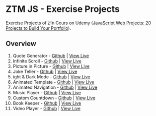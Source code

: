 # ZTM JS - Exercise Projects

Exercise Projects of `ZTM` Cours on Udemy ([JavaScript Web Projects: 20 Projects to Build Your Portfolio](https://www.udemy.com/course/javascript-web-projects-to-build-your-portfolio-resume)).

## Overview

1. Quote Generator - [Github](https://github.com/buzzcosm/quote-generator-vanilla-js-app) | [View Live](https://buzzcosm.github.io/quote-generator-vanilla-js-app/)
2. Infinite Scroll - [Github](https://github.com/buzzcosm/infinite-scroll-vanilla-js-app) | [View Live](https://buzzcosm.github.io/infinite-scroll-vanilla-js-app/)
3. Picture in Picture - [Github](https://github.com/buzzcosm/picture-in-picture-vanilla-js-app) | [View Live](https://buzzcosm.github.io/picture-in-picture-vanilla-js-app/)
4. Joke Teller - [Github](https://github.com/buzzcosm/joke-teller-vanilla-js-app) | [View Live](https://buzzcosm.github.io/joke-teller-vanilla-js-app/)
5. ight & Dark Mode - [Github](https://github.com/buzzcosm/light-dark-mode-vanilla-js-app) | [View Live](https://buzzcosm.github.io/light-dark-mode-vanilla-js-app/)
6. Animated Template - [Github](https://github.com/buzzcosm/animated-template) | [View Live](https://buzzcosm.github.io/animated-template/)
7. Animated Navigation - [Github](https://github.com/buzzcosm/animated-navigation-vanilla-js-app) | [View Live](https://buzzcosm.github.io/animated-navigation-vanilla-js-app/)
8. Music Player - [Github](https://github.com/buzzcosm/music-player-vanilla-js-app) | [View Live](https://buzzcosm.github.io/music-player-vanilla-js-app/)
9. Custom Countdown - [Github](https://github.com/buzzcosm/custom-countdown-vanilla-js-app) | [View Live](https://buzzcosm.github.io/custom-countdown-vanilla-js-app/)
10. Book Keeper - [Github](https://github.com/buzzcosm/book-keeper-vanilla-js-app) | [View Live](https://buzzcosm.github.io/book-keeper-vanilla-js-app/)
11. Video Player - [Github](https://github.com/buzzcosm/custom-video-player-vanilla-js-app) | [View Live](https://buzzcosm.github.io/custom-video-player-vanilla-js-app/)
